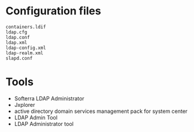 # Configuration files
```
containers.ldif
ldap.cfg
ldap.conf
ldap.xml
ldap-config.xml
ldap-realm.xml
slapd.conf
```

# Tools
- Softerra LDAP Administrator
- Jxplorer
- active directory domain services management pack for system center
- LDAP Admin Tool
- LDAP Administrator tool
